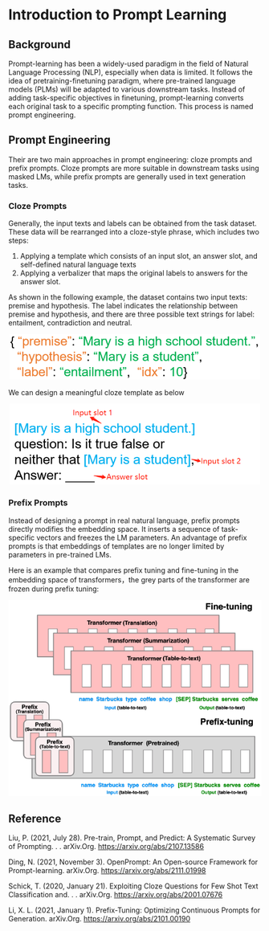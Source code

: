 # Introduction to Prompt Learning

## Background
Prompt-learning has been a widely-used paradigm in the field of Natural Language Processing (NLP), especially when data is limited. It follows the idea of pretraining-finetuning paradigm, where pre-trained language models (PLMs) will be adapted to various downstream tasks. Instead of  adding task-specific objectives in finetuning,  prompt-learning converts each original task to a specific prompting function. This process is named prompt engineering.

## Prompt Engineering
Their are two main approaches in prompt engineering: cloze prompts and prefix prompts.  Cloze prompts are more suitable in downstream tasks using masked LMs, while prefix prompts are generally used in text generation tasks.

### Cloze Prompts
Generally, the input texts and labels can be obtained from the task dataset. These data will be rearranged into a cloze-style phrase, which includes two steps: 
1. Applying a template which consists of an input slot, an answer slot, and self-defined natural language texts
2. Applying a verbalizer that maps the original labels to answers for the answer slot.

As shown in the following example, the dataset contains two input texts: premise and hypothesis. The label indicates the relationship between premise and hypothesis, and there are three possible text strings for label: entailment, contradiction and neutral. 

<div align=center><img src="img/dataset_figure_0.png" width="500px"></div>

We can design a meaningful cloze template as below

<div align=center><img src="img/prompt_figure_1.png" width="500px"></div>

### Prefix Prompts
Instead of designing a prompt in real natural language, prefix prompts directly modifies the embedding space. It inserts a sequence of task-specific vectors and freezes the LM parameters. An advantage of prefix prompts is that embeddings of templates are no longer limited by parameters in pre-trained LMs. 

Here is an example that compares prefix tuning and fine-tuning in the embedding space of transformers，the grey parts of the transformer are frozen during prefix tuning:

<div align=center><img src="img/prompt_figure_2.png" width="600px"></div>


## Reference
Liu, P. (2021, July 28). Pre-train, Prompt, and Predict: A Systematic Survey of Prompting. . . arXiv.Org. https://arxiv.org/abs/2107.13586 

Ding, N. (2021, November 3). OpenPrompt: An Open-source Framework for Prompt-learning. arXiv.Org. https://arxiv.org/abs/2111.01998

Schick, T. (2020, January 21). Exploiting Cloze Questions for Few Shot Text Classification and. . . arXiv.Org. https://arxiv.org/abs/2001.07676

Li, X. L. (2021, January 1). Prefix-Tuning: Optimizing Continuous Prompts for Generation. arXiv.Org. https://arxiv.org/abs/2101.00190

